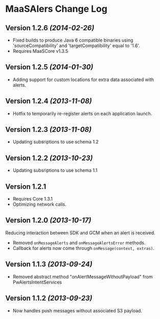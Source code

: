 MaaSAlers Change Log
==========

Version 1.2.6 *(2014-02-26)*
----------------------------
 * Fixed builds to produce Java 6 compatible binaries using 'sourceCompatibility' and 'targetCompatibility' equal to '1.6'.
 * Requires MaaSCore v1.3.5

Version 1.2.5 *(2014-01-30)*
----------------------------
 * Adding support for custom locations for extra data associated with alerts.

Version 1.2.4 *(2013-11-08)*
----------------------------
 * Hotfix to temporarily re-register alerts on each application launch.
 
Version 1.2.3 *(2013-11-08)*
----------------------------
 * Updating subsriptions to use schema 1.2

Version 1.2.2 *(2013-10-23)*
----------------------------
 * Updating subsriptions to use schema 1.1
 
Version 1.2.1
----------------------------
 * Requires Core 1.3.1
 * Optimizing network calls.

Version 1.2.0 *(2013-10-17)*
----------------------------
Reducing interaction between SDK and GCM when an alert is received.
 * Removed `onMessageAlerts` and `onMessageAlertsError` methods.
 * Callback for alerts now come through `onMessage(context, extras)`.

Version 1.1.3 *(2013-09-24)*
----------------------------
 * Removed abstract method "onAlertMessageWithoutPayload" from PwAlertsIntentServices
 
Version 1.1.2 *(2013-09-23)*
----------------------------
 * Now handles push messages without associated S3 payload.
